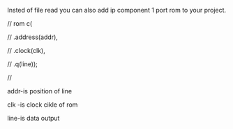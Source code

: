 Insted of file read you can also add ip component 1 port rom to your project.

//	  rom c(

//	  .address(addr),

//	  .clock(clk),

//	  .q(line));

//	


addr-is position of line

clk -is clock cikle of rom

line-is data output


